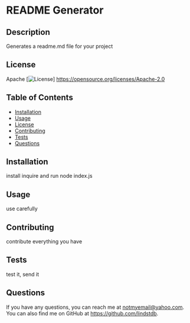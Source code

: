 # README Generator

## Description
Generates a readme.md file for your project

## License
Apache [![License](https://img.shields.io/badge/License-Apache%202.0-blue.svg)] https://opensource.org/licenses/Apache-2.0



## Table of Contents
- [Installation](#installation)
- [Usage](#usage)
- [License](#license)
- [Contributing](#contributing)
- [Tests](#tests)
- [Questions](#questions)

## Installation
install inquire and run node index.js

## Usage
use carefully

## Contributing
contribute everything you have

## Tests
test it, send it

## Questions
If you have any questions, you can reach me at notmyemail@yahoo.com.
You can also find me on GitHub at https://github.com/lindstdb.